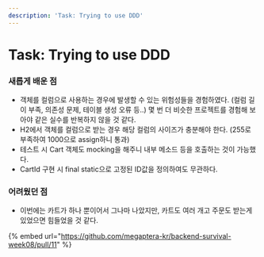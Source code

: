 ```yaml
---
description: 'Task: Trying to use DDD'
---
```


# Task: Trying to use DDD

### 새롭게 배운 점

* 객체를 컬럼으로 사용하는 경우에 발생할 수 있는 위험성들을 경험하였다. (컬럼 길이 부족, 의존성 문제, 테이블 생성 오류 등..) 몇 번 더 비슷한 프로젝트를 경험해 보아야 같은 실수를 반복하지 않을 것 같다.
* H2에서 객체를 컬럼으로 받는 경우 해당 컬럼의 사이즈가 충분해야 한다. (255로 부족하여 1000으로 assign하니 통과)
* 테스트 시 Cart 객체도 mocking을 해주니 내부 메소드 등을 호출하는 것이 가능했다.
* CartId 구현 시 final static으로 고정된 ID값을 정의하여도 무관하다.

### 어려웠던 점

* 이번에는 카트가 하나 뿐이어서 그나마 나았지만, 카트도 여러 개고 주문도 받는게 있었으면 힘들었을 것 같다.

{% embed url="https://github.com/megaptera-kr/backend-survival-week08/pull/11" %}
